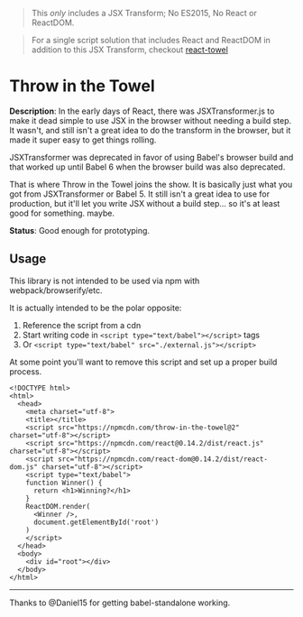 >This *only* includes a JSX Transform; No ES2015, No React or ReactDOM.

>For a single script solution that includes React and ReactDOM in addition to this JSX Transform, checkout [react-towel](https://github.com/danmartinez101/react-towel)


# Throw in the Towel

**Description**:  In the early days of React, there was JSXTransformer.js to make it dead simple to use JSX in the browser without needing a build step. It wasn't, and still isn't a great idea to do the transform in the browser, but it made it super easy to get things rolling.

JSXTransformer was deprecated in favor of using Babel's browser build and that worked up until Babel 6 when the browser build was also deprecated.

That is where Throw in the Towel joins the show. It is basically just what you got from JSXTransformer or Babel 5. It still isn't a great idea to use for production, but it'll let you write JSX without a build step... so it's at least good for something. maybe.

**Status**:  Good enough for prototyping.

## Usage
This library is not intended to be used via npm with webpack/browserify/etc.

It is actually intended to be the polar opposite:

1. Reference the script from a cdn
2. Start writing code in `<script type="text/babel"></script>` tags
3. Or `<script type="text/babel" src="./external.js"></script>`

At some point you'll want to remove this script and set up a proper build process.

```es6
<!DOCTYPE html>
<html>
  <head>
    <meta charset="utf-8">
    <title></title>
    <script src="https://npmcdn.com/throw-in-the-towel@2" charset="utf-8"></script>
    <script src="https://npmcdn.com/react@0.14.2/dist/react.js" charset="utf-8"></script>
    <script src="https://npmcdn.com/react-dom@0.14.2/dist/react-dom.js" charset="utf-8"></script>
    <script type="text/babel">
    function Winner() {
      return <h1>Winning?</h1>
    }
    ReactDOM.render(
      <Winner />,
      document.getElementById('root')
    )
    </script>
  </head>
  <body>
    <div id="root"></div>
  </body>
</html>
```

---

Thanks to @Daniel15 for getting babel-standalone working.
